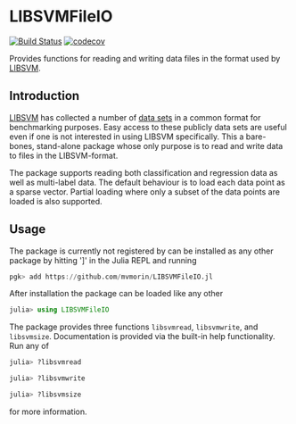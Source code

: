 # LIBSVMFileIO

[![Build Status](https://travis-ci.org/mvmorin/LIBSVMFileIO.jl.svg?branch=master)](https://travis-ci.org/mvmorin/LIBSVMFileIO.jl)
[![codecov](https://codecov.io/gh/mvmorin/LIBSVMFileIO.jl/branch/master/graph/badge.svg)](https://codecov.io/gh/mvmorin/LIBSVMFileIO.jl)

Provides functions for reading and writing data files in the format used by
[LIBSVM](https://www.csie.ntu.edu.tw/~cjlin/libsvm/).


## Introduction
[LIBSVM](https://www.csie.ntu.edu.tw/~cjlin/libsvm/) has collected a number of
[data sets](https://www.csie.ntu.edu.tw/~cjlin/libsvmtools/datasets/) in a
common format for benchmarking purposes. Easy access to these publicly data sets
are useful even if one is not interested in using LIBSVM specifically. This a
bare-bones, stand-alone package whose only purpose is to read and write data to
files in the LIBSVM-format.

The package supports reading both classification and regression data as well as
multi-label data. The default behaviour is to load each data point as a sparse
vector. Partial loading where only a subset of the data points are loaded is
also supported.

## Usage
The package is currently not registered by can be installed as any other package
by hitting ']' in the Julia REPL and running
```julia
pgk> add https://github.com/mvmorin/LIBSVMFileIO.jl
```

After installation the package can be loaded like any other
```julia
julia> using LIBSVMFileIO
```

The package provides three functions `libsvmread`, `libsvmwrite`, and
`libsvmsize`. Documentation is provided via the built-in help functionality. Run
any of
```julia
julia> ?libsvmread

julia> ?libsvmwrite

julia> ?libsvmsize
```
for more information.
